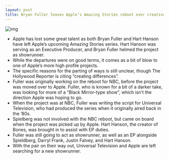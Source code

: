 ```yaml
---
layout: post
title: Bryan Fuller leaves Apple’s Amazing Stories reboot over creative differences
---
```

![img](http://media.idownloadblog.com/wp-content/uploads/2018/02/amazing-stories-logo.jpg)
* Apple has lost some great talent as both Bryan Fuller and Hart Hanson have left Apple’s upcoming Amazing Stories series. Hart Hanson was serving as an Executive Producer, and Bryan Fuller helmed the project as showrunner.
* While the departures were on good terms, it comes as a bit of blow to one of Apple’s more high profile projects.
* The specific reasons for the parting of ways is still unclear, though The Hollywood Reporter is citing “creating differences”.
* Fuller was originally working on the reboot for NBC, before the project was moved over to Apple. Fuller, who is known for a bit of a darker take, was looking for more of a “Black Mirror-type show”, which isn’t the direction Apple was hoping to go.
* When the project was at NBC, Fuller was writing the script for Universal Television, who had produced the series when it originally aired back in the ’80s.
* Spielberg was not involved with the NBC reboot, but came on board when the project was picked up by Apple. Hart Hanson, the creator of Bones, was brought in to assist with EP duties.
* Fuller was still going to act as showrunner, as well as an EP alongside Spieldberg, Darryl Frank, Justin Falvey, and Hart Hanson.
* With the pair on their way out, Universal Television and Apple are left searching for a new showrunner.

